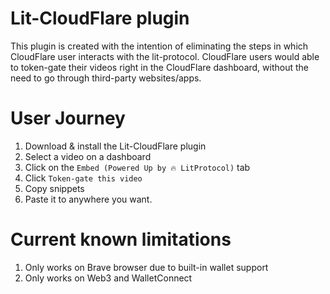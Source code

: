 # Lit-CloudFlare plugin

This plugin is created with the intention of eliminating the steps in which CloudFlare user 
interacts with the lit-protocol. CloudFlare users would able to token-gate their videos right in the 
CloudFlare dashboard, without the need to go through third-party websites/apps.

# User Journey

1. Download & install the Lit-CloudFlare plugin
2. Select a video on a dashboard
3. Click on the `Embed (Powered Up by 🔥 LitProtocol)` tab 
4. Click `Token-gate this video`
5. Copy snippets
6. Paste it to anywhere you want.

# Current known limitations

1. Only works on Brave browser due to built-in wallet support
2. Only works on Web3 and WalletConnect